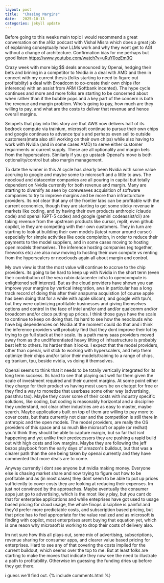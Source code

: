 ```yaml
---
layout: post
title:  "Chasing Margins"
date:   2025-10-13
categories: jekyll update
---
```


Before going to this weeks main topic i would recommend a great conversation on the a16z podcast with Vishal Misra which does a great job of explaining conceptually how LLMs work and why they wont get to AGI without a change of architecture. Confirmation bias for me perhaps but good listen <https://www.youtube.com/watch?v=uRuY0ozEm3Q>

Crazy week with more big $$ deals announced by Openai, hedging their bets and brining in a competitor to Nvidia in a deal with AMD and then in concert with my current thesis (folks starting to need to figure out profitabiity) a deal with Broadcom to co-create their own chips (for inference) with an assist from ARM (Softbank incented). The hype cycle continues and more and more folks are starting to be concerned about when rather than if the bubble pops and a key part of the concern is both the revenue and margin problem. Who's going to pay, how much are they willing to pay, and what are the costs to deliver that revenue and hence overall margins.

Snippets that play into this story are that AWS now delivers half of its bedrock compute via trainium, microsoft continue to pursue their own chips and google continues to advance tpu's and perhaps even sell to outside customers(meta also still working on their own chips) while also having to work with Nvidia (and in some cases AMD) to serve either customer requirments or current supply. These are all optionality and margin bets from the hyperscalers. Similarly if you go upstack Openai's move is both optionality/control but also margin management.

To date the winner in this AI cycle has clearly been Nvidia with some value accruing to google and maybe some to microsoft and a little to aws. The neocloud and datacenter companies are all pouring in capital but totally dependent on Nvidia currently for both revenue and margin. Many are starting to diversify as seen by coreweaves acquisition of software companies to try to improve margins and be more than infrasturcture providers. Its not clear that any of the frontier labs can be profitable with the current economics, though they are starting to get some sticky revenue in markets like coding, and by having their own products anthropic (claude code) and openai (GPT-5 codex) and google (gemini codeassist/cli) are taking revenue from the upstream products like cursor, replit, even github copilot, ie they are competing with their own customers. They in turn are starting to look at building their own models (latest rumor around cursor) especially for simple activities like code completion, in order to reduce their payments to the model suppliers, and in some cases moving to hosting open models themselves. The inference hosting companies (eg together, fireworks etc) are also now moving to hosting their own compute vs renting from the hyperscalers or neoclouds again all about margin and control.

My own view is that the most value will continue to accrue to the chip providers. Its going to be hard to keep up with Nvidia in the short term (even their contribution of the vera rubin datacenter infra to opencompute is enlightened self interest). But as the cloud providers have shown you can improve your margins by vertical integration, aws in particular has a long track record of doing this after their anapurna acquistion (of course apple has been doing that for a while with apple silicon), and google with tpu's, but they were optimizing profitable businesses and giving themselves options and control in the face of intel and/or amd and/or qualcomm and/or broadcom and/or cisco putting up prices. I think those guys have the scale to continue to keep on doing that. Its hard to see how the neoclouds who have big dependencies on Nvidia at the moment could do that and i think the inference providers will probably find that they dont improve their lot by trying to go full stack at their scale. Its a path many saas providers moved away from as the undifferentiated heavy lifting of infrastructure is probably best left to others. Its harder than it looks. I expect that the model providers, other than openai, will stick to working with hyperscalers, and help them optimize their chips and/or tailor their models/training to a range of chips, eg tranium, tpu, beside nvidia, vs doing it themselves.

Openai seems to think that it needs to be totally vertically integrated for its long term success. Its hard to see that playing out well for them given the scale of investment required and their current margins. At some point either they charge for their product vs having most users be on chatgpt for free or they find a way to monetize that userbase some other way (advertising, passthru tax). Maybe they cover some of their costs with industry specific solutions, like coding, but coding is reasonably horizontal and a discipline they understand, not clear other industries are as easy to master, maybe search. Maybe applications built on top of them are willing to pay more to cover costs, but thats currently not clear and the competition is still there in anthropic and the open models. The model providers, are really the OS providers of this space and so much like microsoft or apple (or redhat) you'd think they should be able to capture margin, but so far that isnt happening and yet unlike their predecessors they are pushing a rapid build out with high costs and low margins. Maybe they are following the jeff bezos playbook from the early days of amazon's buildout, but that was a clearer path than the one being taken by openai currently and they have commented that more deals are to come.

Anyway currently i dont see anyone but nvidia making money. Everyone else is chasing market share and now trying to figure out how to be profitable and as (in most cases) they dont seem to be able to put up prices sufficiently to cover costs they are looking at reducing their expenses. Im just not convinced by the approaches. Maybe eventually the consumer apps just go to advertising, which is the most likely play, but you cant do that for enterprise applications and while enteprises have got used to usage based pricing for cloud usage, the whole finops discipline is painful and they'd prefer more predictable costs, and subscription based pricing, but that price has to feel appropriate for the value realized and as microsoft is finding with copilot, most enterprises arent buying that equation yet, which is one reaon why microsoft is working to drop their costs of delivery also.

Im not sure how this all plays out, some mix of advertising, subscriptions, revenue sharing for consumer apps, and clearer value based pricing for enterprises. Hard to see any of that covering the costs implied for the current buildout, which seems over the top to me. But at least folks are starting to make the moves that indicate they now see the need to illustrate a path to profitability. Otherwise im guessing the funding dries up before they get there.

i guess we'll find out.
{% include comments.html %}
